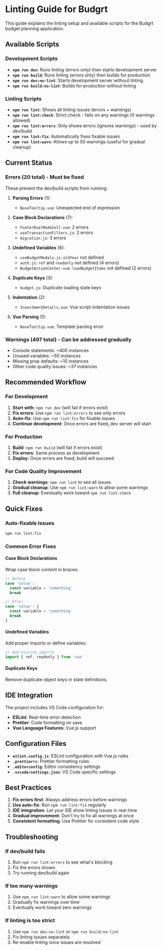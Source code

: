 # Linting Guide for Budgrt

This guide explains the linting setup and available scripts for the Budgrt budget planning application.

## Available Scripts

### Development Scripts
- **`npm run dev`**: Runs linting (errors only) then starts development server
- **`npm run build`**: Runs linting (errors only) then builds for production
- **`npm run dev:no-lint`**: Starts development server without linting
- **`npm run build:no-lint`**: Builds for production without linting

### Linting Scripts
- **`npm run lint`**: Shows all linting issues (errors + warnings)
- **`npm run lint:check`**: Strict check - fails on any warnings (0 warnings allowed)
- **`npm run lint:errors`**: Only shows errors (ignores warnings) - used by dev/build
- **`npm run lint:fix`**: Automatically fixes fixable issues
- **`npm run lint:warn`**: Allows up to 50 warnings (useful for gradual cleanup)

## Current Status

### Errors (20 total) - Must be fixed
These prevent the dev/build scripts from running:

1. **Parsing Errors** (1):
   - `BaseTooltip.vue`: Unexpected end of expression

2. **Case Block Declarations** (7):
   - `FooterDualModeCell.vue`: 2 errors
   - `useTransactionFilters.js`: 2 errors  
   - `migration.js`: 3 errors

3. **Undefined Variables** (6):
   - `useBudgetModals.js`: `oldYear` not defined
   - `auth.js`: `ref` and `readonly` not defined (4 errors)
   - `BudgetActionCenter.vue`: `loadBudgetItems` not defined (2 errors)

4. **Duplicate Keys** (3):
   - `budget.js`: Duplicate loading state keys

5. **Indentation** (2):
   - `InvestmentDetails.vue`: Vue script indentation issues

6. **Vue Parsing** (1):
   - `BaseTooltip.vue`: Template parsing error

### Warnings (497 total) - Can be addressed gradually
- Console statements: ~400 instances
- Unused variables: ~50 instances
- Missing prop defaults: ~10 instances
- Other code quality issues: ~37 instances

## Recommended Workflow

### For Development
1. **Start with**: `npm run dev` (will fail if errors exist)
2. **Fix errors**: Use `npm run lint:errors` to see only errors
3. **Auto-fix**: Use `npm run lint:fix` for fixable issues
4. **Continue development**: Once errors are fixed, dev server will start

### For Production
1. **Build**: `npm run build` (will fail if errors exist)
2. **Fix errors**: Same process as development
3. **Deploy**: Once errors are fixed, build will succeed

### For Code Quality Improvement
1. **Check warnings**: `npm run lint` to see all issues
2. **Gradual cleanup**: Use `npm run lint:warn` to allow some warnings
3. **Full cleanup**: Eventually work toward `npm run lint:check`

## Quick Fixes

### Auto-fixable Issues
```bash
npm run lint:fix
```

### Common Error Fixes

#### Case Block Declarations
Wrap case block content in braces:
```javascript
// Before
case 'value':
  const variable = 'something'
  break

// After  
case 'value': {
  const variable = 'something'
  break
}
```

#### Undefined Variables
Add proper imports or define variables:
```javascript
// Add missing imports
import { ref, readonly } from 'vue'
```

#### Duplicate Keys
Remove duplicate object keys in state definitions.

## IDE Integration

The project includes VS Code configuration for:
- **ESLint**: Real-time error detection
- **Prettier**: Code formatting on save
- **Vue Language Features**: Vue.js support

## Configuration Files

- **`eslint.config.js`**: ESLint configuration with Vue.js rules
- **`.prettierrc`**: Prettier formatting rules
- **`.editorconfig`**: Editor consistency settings
- **`.vscode/settings.json`**: VS Code specific settings

## Best Practices

1. **Fix errors first**: Always address errors before warnings
2. **Use auto-fix**: Run `npm run lint:fix` regularly
3. **IDE integration**: Let your IDE show linting issues in real-time
4. **Gradual improvement**: Don't try to fix all warnings at once
5. **Consistent formatting**: Use Prettier for consistent code style

## Troubleshooting

### If dev/build fails
1. Run `npm run lint:errors` to see what's blocking
2. Fix the errors shown
3. Try running dev/build again

### If too many warnings
1. Use `npm run lint:warn` to allow some warnings
2. Gradually fix warnings over time
3. Eventually work toward zero warnings

### If linting is too strict
1. Use `npm run dev:no-lint` or `npm run build:no-lint`
2. Fix linting issues separately
3. Re-enable linting once issues are resolved
